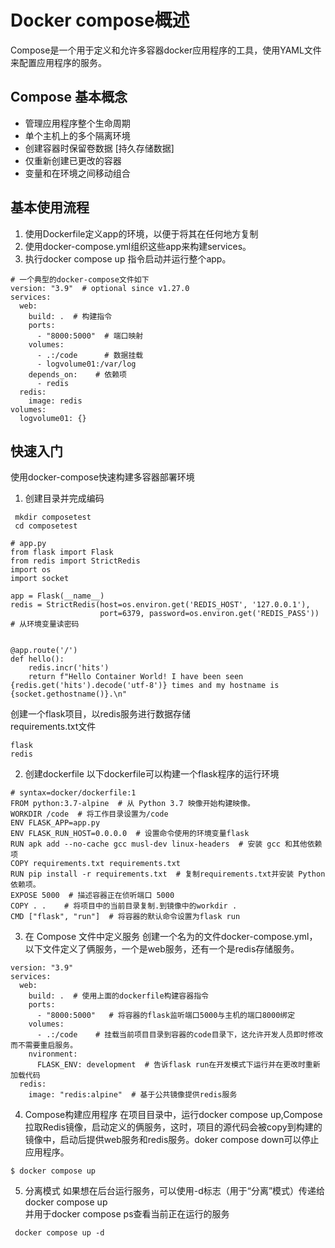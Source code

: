 # Docker compose概述
Compose是一个用于定义和允许多容器docker应用程序的工具，使用YAML文件来配置应用程序的服务。  

## Compose 基本概念
* 管理应用程序整个生命周期  
* 单个主机上的多个隔离环境  
* 创建容器时保留卷数据 [持久存储数据]  
* 仅重新创建已更改的容器  
* 变量和在环境之间移动组合  

## 基本使用流程
1. 使用Dockerfile定义app的环境，以便于将其在任何地方复制  
2. 使用docker-compose.yml组织这些app来构建services。  
3. 执行docker compose up 指令启动并运行整个app。

```
# 一个典型的docker-compose文件如下
version: "3.9"  # optional since v1.27.0
services:
  web:
    build: .  # 构建指令
    ports:
      - "8000:5000"  # 端口映射
    volumes:
      - .:/code      # 数据挂载
      - logvolume01:/var/log
    depends_on:    # 依赖项
      - redis
  redis:
    image: redis
volumes:
  logvolume01: {}
```

## 快速入门
使用docker-compose快速构建多容器部署环境
1. 创建目录并完成编码
```
 mkdir composetest
 cd composetest

# app.py
from flask import Flask
from redis import StrictRedis
import os
import socket

app = Flask(__name__)
redis = StrictRedis(host=os.environ.get('REDIS_HOST', '127.0.0.1'),
                    port=6379, password=os.environ.get('REDIS_PASS')) # 从环境变量读密码


@app.route('/')
def hello():
    redis.incr('hits')
    return f"Hello Container World! I have been seen {redis.get('hits').decode('utf-8')} times and my hostname is {socket.gethostname()}.\n"

```
创建一个flask项目，以redis服务进行数据存储  
requirements.txt文件
```
flask
redis
```
2. 创建dockerfile
以下dockerfile可以构建一个flask程序的运行环境
```
# syntax=docker/dockerfile:1
FROM python:3.7-alpine  # 从 Python 3.7 映像开始构建映像。
WORKDIR /code  # 将工作目录设置为/code
ENV FLASK_APP=app.py  
ENV FLASK_RUN_HOST=0.0.0.0  # 设置命令使用的环境变量flask
RUN apk add --no-cache gcc musl-dev linux-headers  # 安装 gcc 和其他依赖项
COPY requirements.txt requirements.txt
RUN pip install -r requirements.txt  # 复制requirements.txt并安装 Python 依赖项。
EXPOSE 5000  # 描述容器正在侦听端口 5000
COPY . .    # 将项目中的当前目录复制.到镜像中的workdir .
CMD ["flask", "run"]  # 将容器的默认命令设置为flask run
```

3. 在 Compose 文件中定义服务
创建一个名为的文件docker-compose.yml，以下文件定义了俩服务，一个是web服务，还有一个是redis存储服务。
```
version: "3.9"
services:
  web:
    build: .  # 使用上面的dockerfile构建容器指令
    ports:
      - "8000:5000"   # 将容器的flask监听端口5000与主机的端口8000绑定
    volumes:
      - .:/code    # 挂载当前项目目录到容器的code目录下，这允许开发人员即时修改而不需要重启服务。
    nvironment:
      FLASK_ENV: development  # 告诉flask run在开发模式下运行并在更改时重新加载代码
  redis:
    image: "redis:alpine"  # 基于公共镜像提供redis服务
```

4. Compose构建应用程序
在项目目录中，运行docker compose up,Compose 拉取Redis镜像，启动定义的俩服务，这时，项目的源代码会被copy到构建的镜像中，启动后提供web服务和redis服务。doker compose down可以停止应用程序。
```
$ docker compose up
```

5. 分离模式
如果想在后台运行服务，可以使用-d标志（用于“分离”模式）传递给docker compose up  
并用于docker compose ps查看当前正在运行的服务
```
 docker compose up -d
```